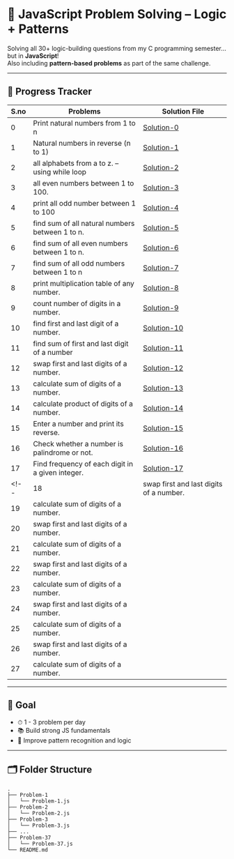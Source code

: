 # 🧠 JavaScript Problem Solving – Logic + Patterns

Solving all 30+ logic-building questions from my C programming semester… but in **JavaScript**!  
Also including **pattern-based problems** as part of the same challenge.

---

## 📅 Progress Tracker

| S.no | Problems                                        | Solution File                              | 
|------|-------------------------------------------------|--------------------------------------------|
| 0    | Print natural numbers from 1 to n               | [Solution-0](./problem-00/00.js)       |
| 1    | Natural numbers in reverse (n to 1)             | [Solution-1](./problem-01/01.js)       |
| 2    | all alphabets from a to z. – using while loop   | [Solution-2](./problem-02/02.js)   |
| 3    | all even numbers between 1 to 100.              | [Solution-3](./problem-03/03.js)   |
| 4    |  print all odd number between 1 to 100          | [Solution-4](./problem-04/04.js)   |
| 5    | find sum of all natural numbers between 1 to n. | [Solution-5](./problem-05/05.js)|
| 6    |  find sum of all even numbers between 1 to n.   | [Solution-6](./problem-06/06.js)|
| 7    |  find sum of all odd numbers between 1 to n     | [Solution-7](./problem-07/07.js)|
| 8    |  print multiplication table of any number.      | [Solution-8](./problem-08/08.js)|
| 9    | count number of digits in a number.             | [Solution-9](./problem-09/09.js)|
| 10   |  find first and last digit of a number.         | [Solution-10](./problem-10/10.js)|
| 11   | find sum of first and last digit of a number    | [Solution-11](./problem-11/11.js)|
| 12   | swap first and last digits of a number.         | [Solution-12](./problem-12/12.js)|
| 13   | calculate sum of digits of a number.            | [Solution-13](./problem-13/13.js)|
| 14   | calculate product of digits of a number.        | [Solution-14](./problem-14/14.js)|
| 15   | Enter a number and print its reverse.           | [Solution-15](./problem-15/15.js)|
| 16   | Check whether a number is palindrome or not.    | [Solution-16](./problem-16/16.js)|
| 17   | Find frequency of each digit in a given integer.| [Solution-17](./problem-17/17.js)|
<!-- | 18   | swap first and last digits of a number.         |                                    |
| 19   | calculate sum of digits of a number.            |                                       |
| 20   | swap first and last digits of a number.         |                                    |
| 21   | calculate sum of digits of a number.            |                                       |
| 22   | swap first and last digits of a number.         |                                    |
| 23   | calculate sum of digits of a number.            |                                       |
| 24   | swap first and last digits of a number.         |                                    |
| 25   | calculate sum of digits of a number.            |                                       |
| 26   | swap first and last digits of a number.         |                                    |
| 27   | calculate sum of digits of a number.            |                                       | -->


---

## 📌 Goal

- ⏱ 1 - 3 problem per day
- 📚 Build strong JS fundamentals
- 🧩 Improve pattern recognition and logic

---

## 🗂 Folder Structure


```
.
├── Problem-1
│   └── Problem-1.js
├── Problem-2
│   └── Problem-2.js
├── Problem-3
│   └── Problem-3.js
├── ...
├── Problem-37
│   └── Problem-37.js
└── README.md
```